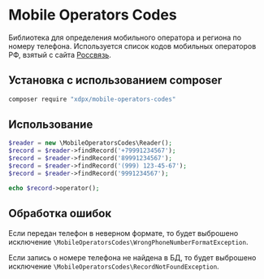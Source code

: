 # Mobile Operators Codes

Библиотека для определения мобильного оператора и региона по номеру телефона.
Используется список кодов мобильных операторов РФ, взятый с сайта [Россвязь](https://www.rossvyaz.ru/activity/num_resurs/registerNum/).

## Установка с использованием composer

```bash
composer require "xdpx/mobile-operators-codes"
```

## Использование

```php
$reader = new \MobileOperatorsCodes\Reader();
$record = $reader->findRecord('+79991234567');
$record = $reader->findRecord('89991234567');
$record = $reader->findRecord('(999) 123-45-67');
$record = $reader->findRecord('9991234567');

echo $record->operator();
```

## Обработка ошибок

Если передан телефон в неверном формате, то будет выброшено исключение `\MobileOperatorsCodes\WrongPhoneNumberFormatException`.

Если запись о номере телефона не найдена в БД, то будет выброшено исключение `\MobileOperatorsCodes\RecordNotFoundException`.
